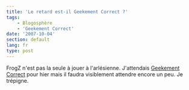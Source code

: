 ```yaml
---
title: 'Le retard est-il Geekement Correct ?'
tags:
    - Blogosphère
    - 'Geekement Correct'
date: '2007-10-04'
section: default
lang: fr
type: post
---
```


FrogZ n'est pas la seule à jouer à l'arlésienne. J'attendais [Geekement Correct](http://www.hugedomains.com/domain_profile.cfm?d=geekementcorrect&amp;e=com) pour hier mais il faudra visiblement attendre encore un peu. Je trépigne.